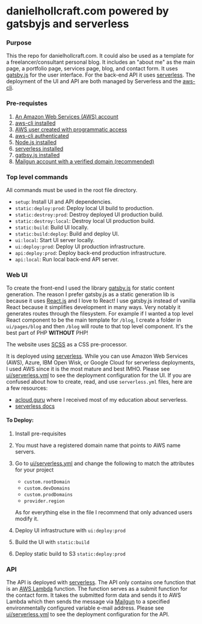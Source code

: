 # danielhollcraft.com powered by gatsbyjs and serverless

### Purpose

This the repo for danielhollcraft.com. It could also be used as a template for a freelancer/consultant personal blog. It includes an "about me" as the main page, a portfolio page, services page, blog, and contact form. It uses [gatsby.js](https://github.com/gatsbyjs/gatsby) for the user interface. For the back-end API it uses [serverless](https://serverless.com). The deployment of the UI and API are both managed by Serverless and the [aws-cli](https://aws.amazon.com/cli/).

### Pre-requistes

1) [An Amazon Web Services (AWS) account](https://www.amazon.com/ap/signin?openid.assoc_handle=aws&openid.return_to=https%3A%2F%2Fsignin.aws.amazon.com%2Foauth%3Fresponse_type%3Dcode%26client_id%3Darn%253Aaws%253Aiam%253A%253A015428540659%253Auser%252Fhomepage%26redirect_uri%3Dhttps%253A%252F%252Fconsole.aws.amazon.com%252Fconsole%252Fhome%253Fregion%253Dus-east-1%2526state%253DhashArgs%252523%2526isauthcode%253Dtrue%26noAuthCookie%3Dtrue&openid.mode=checkid_setup&openid.ns=http%3A%2F%2Fspecs.openid.net%2Fauth%2F2.0&openid.identity=http%3A%2F%2Fspecs.openid.net%2Fauth%2F2.0%2Fidentifier_select&openid.claimed_id=http%3A%2F%2Fspecs.openid.net%2Fauth%2F2.0%2Fidentifier_select&action=&disableCorpSignUp=&clientContext=&marketPlaceId=&poolName=&authCookies=&pageId=aws.ssop&siteState=registered%2Cen_US&accountStatusPolicy=P1&sso=&openid.pape.preferred_auth_policies=MultifactorPhysical&openid.pape.max_auth_age=120&openid.ns.pape=http%3A%2F%2Fspecs.openid.net%2Fextensions%2Fpape%2F1.0&server=%2Fap%2Fsignin%3Fie%3DUTF8&accountPoolAlias=&forceMobileApp=0&language=en_US&forceMobileLayout=0)
2) [aws-cli installed](https://docs.aws.amazon.com/cli/latest/userguide/installing.html)
3) [AWS user created with programmatic access](https://docs.aws.amazon.com/IAM/latest/UserGuide/id_users_create.html#id_users_create_console)
4) [aws-cli authenticated](https://docs.aws.amazon.com/cli/latest/userguide/cli-config-files.html)
5) [Node.js installed](https://nodejs.org/en/)
5) [serverless installed](https://serverless.com/framework/docs/getting-started/)
6) [gatbsy.js installed](https://github.com/gatsbyjs/gatsby)
7) [Mailgun account with a verified domain (recommended)](https://mailgun.com)

### Top level commands

All commands must be used in the root file directory.

- `setup`: Install UI and API dependencies.
- `static:deploy:prod`: Deploy local UI build to production.
- `static:destroy:prod`: Destroy deployed UI production build.
- `static:destroy:local`: Destroy local UI production build.
- `static:build`: Build UI locally.
- `static:build:deploy`: Build and deploy UI.
- `ui:local`: Start UI server locally.
- `ui:deploy:prod`: Deploy UI production infrastructure.
- `api:deploy:prod`: Deploy back-end production infrastructure.
- `api:local`: Run local back-end API server.


### Web UI

To create the front-end I used the library [gatsby.js](https://github.com/gatsbyjs/gatsby) for static content generation. The reason I prefer gatsby.js as a static generation lib is because it uses [React.js](https://github.com/facebook/react) and I love to React! I use gatsby.js instead of vanilla React because it simplifies development in many ways. Very notably it generates routes through the filesystem. For example if I wanted a top level React component to be the main template for `/blog`, I create a folder in `ui/pages/blog` and then `/blog` will route to that top level component. It's the best part of PHP **WITHOUT** PHP!

The website uses [SCSS](https://sass-lang.com/) as a CSS pre-processor.

It is deployed using [serverless](https://serverless.com/). While you can use Amazon Web Services (AWS), Azure, IBM Open Wisk, or Google Cloud for serverless deployments, I used AWS since it is the most mature and best IMHO. Please see [ui/serverless.yml](https://github.com/danielbh/danielhollcraft.com/blob/master/ui/serverless.yml) to see the deployment configuration for the UI. If you are confused about how to create, read, and use `serverless.yml` files, here are a few resources:

- [acloud.guru](https://acloud.guru) where I received most of my education about serverless.
- [serverless docs](https://serverless.com/framework/docs/providers/aws/guide/intro/)

#### To Deploy:

1) Install pre-requisites
3) You must have a registered domain name that points to AWS name servers.
4) Go to [ui/serverless.yml](https://github.com/danielbh/danielhollcraft.com/blob/master/ui/serverless.yml) and change the following to match the attributes for your project
   - `custom.rootDomain`
   - `custom.devDomains`
   - `custom.prodDomains`
   - `provider.region`

   As for everything else in the file I recommend that only advanced users modify it.
5) Deploy UI infrastructure with `ui:deploy:prod`
6) Build the UI with `static:build`
7) Deploy static build to S3 `static:deploy:prod`

### API

The API is deployed with [serverless](https://serverless.com). The API only contains one function that is an [AWS Lambda](https://aws.amazon.com/lambda/) function. The function serves as a submit function for the contact form. It takes the submitted form data and sends it to AWS Lambda which then sends the message via [Mailgun](https://mailgun.com) to a specified environmentally configured variable e-mail address. Please see [ui/serverless.yml](https://github.com/danielbh/danielhollcraft.com/blob/master/api/serverless.yml) to see the deployment configuration for the API.
